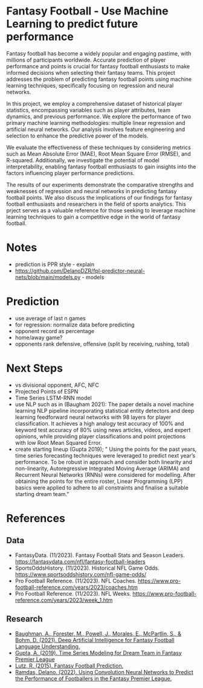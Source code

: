 # Fantasy Football - Use Machine Learning to predict future performance 

Fantasy football has become a widely popular and engaging pastime, with millions of participants worldwide. Accurate prediction of player performance and points is crucial for fantasy football enthusiasts to make informed decisions when selecting their fantasy teams. This project addresses the problem of predicting fantasy football points using machine learning techniques, specifically focusing on regression and neural networks.

In this project, we employ a comprehensive dataset of historical player statistics, encompassing variables such as player attributes, team dynamics, and previous performance. We explore the performance of two primary machine learning methodologies: multiple linear regression and artificial neural networks. Our analysis involves feature engineering and selection to enhance the predictive power of the models.

We evaluate the effectiveness of these techniques by considering metrics such as Mean Absolute Error (MAE), Root Mean Square Error (RMSE), and R-squared. Additionally, we investigate the potential of model interpretability, enabling fantasy football enthusiasts to gain insights into the factors influencing player performance predictions.

The results of our experiments demonstrate the comparative strengths and weaknesses of regression and neural networks in predicting fantasy football points. We also discuss the implications of our findings for fantasy football enthusiasts and researchers in the field of sports analytics. This prject serves as a valuable reference for those seeking to leverage machine learning techniques to gain a competitive edge in the world of fantasy football.

# Notes
- prediction is PPR style - explain
- https://github.com/DelanoDZR/fpl-predictor-neural-nets/blob/main/models.py - models

# Prediction
- use average of last n games
- for regression: normalize data before predicting
- opponent record as percentage
- home/away game?
- opponents rank defensive, offensive (split by receiving, rushing, total)

# Next Steps
- vs divisional opponent, AFC, NFC
- Projected Points of ESPN
- Time Series LSTM-RNN model
- use NLP such as in (Baugham 2021): The paper details a novel machine learning NLP pipeline incorporating statistical entity detectors and deep learning feedforward neural networks with 98 layers for player classification. It achieves a high analogy test accuracy of 100% and keyword test accuracy of 80% using news articles, videos, and expert opinions, while providing player classifications and point projections with low Root Mean Squared Error.
- create starting lineup (Gupta 2019); "
Using the points for the past years, time series forecasting techniques were leveraged to predict next year’s performance. To
be robust in approach and consider both linearity and non-linearity, Autoregressive Integrated Moving Average (ARIMA) and
Recurrent Neural Networks (RNNs) were considered for modelling. After obtaining the points for the entire roster, Linear
Programming (LPP) basics were applied to adhere to all constraints and finalise a suitable starting dream team."
# References

## Data
- FantasyData. (11/2023). Fantasy Football Stats and Season Leaders. https://fantasydata.com/nfl/fantasy-football-leaders
- SportsOddsHistory. (11/2023). Historical NFL Game Odds. https://www.sportsoddshistory.com/nfl-game-odds/
- Pro Football Reference. (11/2023). NFL Coaches. https://www.pro-football-reference.com/years/2023/coaches.htm
- Pro Football Reference. (11/2023). NFL Weeks. https://www.pro-football-reference.com/years/2023/week_1.htm

## Research
- [Baughman, A., Forester, M., Powell, J., Morales, E., McPartlin, S., & Bohm, D. (2021). Deep Artificial Intelligence for Fantasy Football Language Understanding.](https://arxiv.org/ftp/arxiv/papers/2111/2111.02874.pdf)
- [Gupta, A. (2019). Time Series Modeling for Dream Team in Fantasy Premier League](https://arxiv.org/ftp/arxiv/papers/1909/1909.12938.pdf)
- [Lutz, R. (2015). Fantasy Football Prediction.](https://arxiv.org/pdf/1505.06918.pdf)
- [Ramdas, Delano. (2022). Using Convolution Neural Networks to Predict the Performance of Footballers in the Fantasy Premier League.](https://www.researchgate.net/publication/360009648_Using_Convolution_Neural_Networks_to_Predict_the_Performance_of_Footballers_in_the_Fantasy_Premier_League)